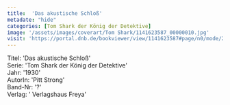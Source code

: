 ```yaml
---
title:  'Das akustische Schloß'
metadate: "hide"
categories: [Tom Shark der König der Detektive]
image: '/assets/images/coverart/Tom Shark/1141623587_00000010.jpg'
visit: 'https://portal.dnb.de/bookviewer/view/1141623587#page/n0/mode/2up'
---
```

Titel: 'Das akustische Schloß' <br>
Serie: 'Tom Shark der König der Detektive' <br>
Jahr: '1930' <br>
AutorIn: 'Pitt Strong' <br>
Band-Nr: '?' <br>
Verlag: ' Verlagshaus Freya'